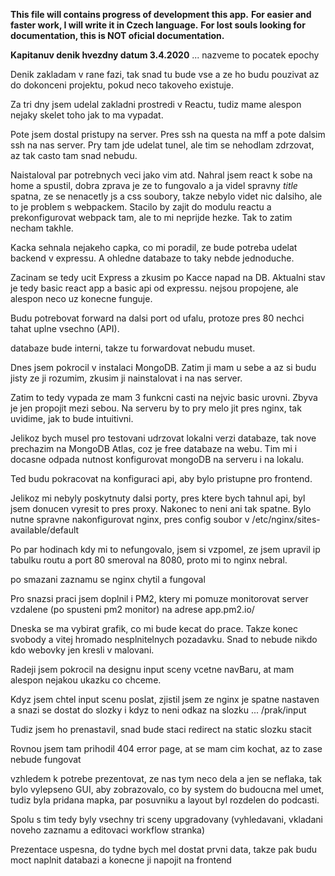 **This file will contains progress of development this app.**
**For easier and faster work, I will write it in Czech language.**
**For lost souls looking for documentation, this is NOT oficial documentation.**

**Kapitanuv denik hvezdny datum 3.4.2020**
... nazveme to pocatek epochy

Denik zakladam v rane fazi,
tak snad tu bude vse a ze ho budu pouzivat az do dokonceni projektu,
pokud neco takoveho existuje.

Za tri dny jsem udelal zakladni prostredi v Reactu, 
tudiz mame alespon nejaky skelet toho jak to ma vypadat.

Pote jsem dostal pristupy na server.
Pres ssh na questa na mff a pote dalsim ssh na nas server.
Pry tam jde udelat tunel, ale tim se nehodlam zdrzovat,
az tak casto tam snad nebudu.

Naistaloval par potrebnych veci jako vim atd.
Nahral jsem react k sobe na home a spustil,
dobra zprava je ze to fungovalo a ja videl spravny *title*
spatna, ze se nenacetly js a css soubory, takze 
nebylo videt nic dalsiho, ale to je problem s webpackem.
Stacilo by zajit do modulu reactu a prekonfigurovat webpack tam,
ale to mi neprijde hezke. Tak to zatim necham takhle.

Kacka sehnala nejakeho capka, co mi poradil, ze
bude potreba udelat backend v expressu.
A ohledne databaze to taky nebde jednoduche.

Zacinam se tedy ucit Express a zkusim po Kacce napad na DB.
Aktualni stav je tedy basic react app a basic api od expressu.
nejsou propojene, ale alespon neco uz konecne funguje.

Budu potrebovat forward na dalsi port od ufalu, protoze pres 80
nechci tahat uplne vsechno (API).

databaze bude interni, takze tu forwardovat nebudu muset.



Dnes jsem pokrocil v instalaci MongoDB.
Zatim ji mam u sebe a az si budu jisty ze ji rozumim,
zkusim ji nainstalovat i na nas server.

Zatim to tedy vypada ze mam 3 funkcni casti na nejvic basic urovni.
Zbyva je jen propojit mezi sebou.
Na serveru by to pry melo jit pres nginx, tak uvidime, jak to bude intuitivni.



Jelikoz bych musel pro testovani udrzovat lokalni verzi databaze,
tak nove prechazim na MongoDB Atlas, coz je free databaze na webu.
Tim mi i docasne odpada nutnost konfigurovat mongoDB na serveru i na lokalu.

Ted budu pokracovat na konfiguraci api, aby bylo pristupne pro frontend.



Jelikoz mi nebyly poskytnuty dalsi porty, pres ktere bych tahnul api,
byl jsem donucen vyresit to pres proxy.
Nakonec to neni ani tak spatne.
Bylo nutne spravne nakonfigurovat nginx, pres config soubor v
/etc/nginx/sites-available/default

Po par hodinach kdy mi to nefungovalo, jsem si vzpomel, ze jsem upravil 
ip tabulku routu a port 80 smeroval na 8080, proto mi to nginx nebral.

po smazani zaznamu se nginx chytil a fungoval

Pro snazsi praci jsem doplnil i PM2, ktery mi pomuze
monitorovat server vzdalene (po spusteni pm2 monitor)
na adrese app.pm2.io/


Dneska se ma vybirat grafik, co mi bude kecat do prace.
Takze konec svobody a vitej hromado nesplnitelnych pozadavku.
Snad to nebude nikdo kdo webovky jen kresli v malovani.

Radeji jsem pokrocil na designu input sceny vcetne navBaru,
at mam alespon nejakou ukazku co chceme.

Kdyz jsem chtel input scenu poslat, zjistil jsem ze nginx je
spatne nastaven a snazi se dostat do slozky i kdyz
to neni odkaz na slozku ... /prak/input

Tudiz jsem ho prenastavil, snad bude staci redirect na static slozku stacit

Rovnou jsem tam prihodil 404 error page,
at se mam cim kochat, az to zase nebude fungovat


vzhledem k potrebe prezentovat, ze nas tym neco dela a jen
se neflaka, tak bylo vylepseno GUI, aby zobrazovalo,
co by system do budoucna mel umet,
tudiz byla pridana mapka, par posuvniku a layout
byl rozdelen do podcasti.

Spolu s tim tedy byly vsechny tri sceny upgradovany
(vyhledavani, vkladani noveho zaznamu a editovaci workflow stranka)


Prezentace uspesna, do tydne bych mel dostat prvni data,
takze pak budu moct naplnit databazi a konecne ji napojit na frontend

